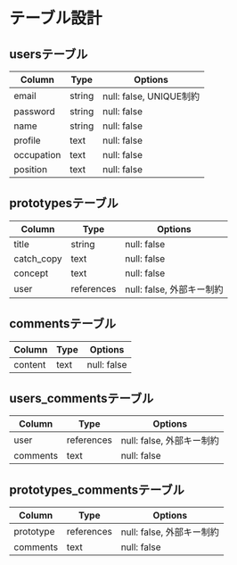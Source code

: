 # テーブル設計

## usersテーブル

| Column             | Type      | Options                |
|--------------------|-----------|------------------------|
| email              | string    | null: false, UNIQUE制約 |
| password           | string    | null: false            |
| name               | string    | null: false            |
| profile            | text      | null: false            |
| occupation         | text      | null: false            |
| position           | text      | null: false            |


## prototypesテーブル

| Column            | Type       | Options                 |
|-------------------|------------|-------------------------|
| title             | string     | null: false             |
| catch_copy        | text       | null: false             |
| concept           | text       | null: false             |
| user              | references | null: false, 外部キー制約 |


## commentsテーブル

| Column            | Type       | Options                 |
|-------------------|------------|-------------------------|
| content           | text       | null: false             |


## users_commentsテーブル
| Column            | Type       | Options                 |
|-------------------|------------|-------------------------|
| user              | references | null: false, 外部キー制約 |
| comments          | text       | null: false             |


## prototypes_commentsテーブル

| Column            | Type       | Options                 |
|-------------------|------------|-------------------------|
| prototype         | references | null: false, 外部キー制約 |
| comments          | text       | null: false             |

